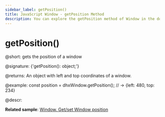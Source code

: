 ```yaml
---
sidebar_label: getPosition()
title: JavaScript Window - getPosition Method 
description: You can explore the getPosition method of Window in the documentation of the DHTMLX JavaScript UI library. Browse developer guides and API reference, try out code examples and live demos, and download a free 30-day evaluation version of DHTMLX Suite.
---
```


# getPosition()

@short: gets the position of a window

@signature: {'getPosition(): object;'}

@returns:
An object with left and top coordinates of a window.

@example:
const position = dhxWindow.getPosition(); // -> {left: 480, top: 234}

@descr:

**Related sample**: [Window. Get/set Window position](https://snippet.dhtmlx.com/hc3ronrk)

[comment]: # (@relatedapi: window/api/window_setposition_method.md)

[comment]: # (@related:window/usage.md#positioning-window)
